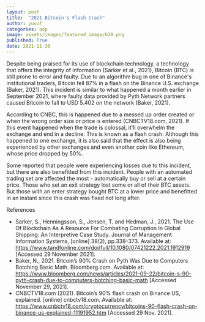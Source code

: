 ```yaml
---
layout: post
title:  "2021 Bitcoin's Flash Crash"
author: yusuf
categories: oop
image: assets/images/featured_image/630.png
published: True
date: 2021-11-30
---
```


Despite being praised for its use of blockchain technology, a technology that offers the integrity of information (Sarker et al., 2021), Bitcoin (BTC) is still prone to error and faulty. Due to an algorithm bug in one of Binance's institutional traders, Bitcoin fell 87% in a flash on the Binance U.S. exchange (Baker, 2021). This incident is similar to what happened a month earlier in September 2021, where faulty data provided by Pyth Network partners caused Bitcoin to fall to USD 5.402 on the network (Baker, 2021).

According to CNBC, this is happened due to a messed up order created or when the wrong order size or price is entered (CNBCTV18.com, 2021). If this event happened when the trade is colossal, it'll overwhelm the exchange and end in a decline. This is known as a flash crash. Although this happened to one exchange, it is also said that the effect is also being experienced by other exchanges and even another coin like Ethereum, whose price dropped by 50%.

Some reported that people were experiencing losses due to this incident, but there are also benefitted from this incident. People with an automated trading set are affected the most - automatically buy or sell at a certain price. Those who set an exit strategy lost some or all of their BTC assets. But those with an enter strategy bought BTC at a lower price and benefitted in an instant since this crash was fixed not long after.

References

- Sarker, S., Henningsson, S., Jensen, T. and Hedman, J., 2021. The Use Of Blockchain As A Resource For Combating Corruption In Global Shipping: An Interpretive Case Study. Journal of Management Information Systems, [online] 38(2), pp.338-373. Available at: https://www.tandfonline.com/doi/full/10.1080/07421222.2021.1912919 [Accessed 29 November 2021].
- Baker, N., 2021. Bitcoin’s 90% Crash on Pyth Was Due to Computers Botching Basic Math. Bloomberg.com. Available at: https://www.bloomberg.com/news/articles/2021-09-22/bitcoin-s-90-pyth-crash-due-to-computers-botching-basic-math [Accessed November 29, 2021].
- CNBCTV18.com (2021). Bitcoin’s 90% flash crash on Binance US, explained. [online] cnbctv18.com. Available at: https://www.cnbctv18.com/cryptocurrency/bitcoins-90-flash-crash-on-binance-us-explained-11191952.htm [Accessed 29 Nov. 2021].
